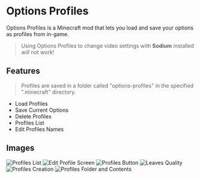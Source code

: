 # Options Profiles
Options Profiles is a Minecraft mod that lets you load and save your options as profiles from in-game.
> Using Options Profiles to change video settings with **Sodium** installed *will* not work!

## Features
> Profiles are saved in a folder called "options-profiles" in the specified ".minecraft" directory.
- Load Profiles
- Save Current Options
- Delete Profiles
- Profiles List
- Edit Profiles Names

## Images
![Profiles List](https://raw.githubusercontent.com/AxolotlMaid/options-profiles/fabric-1.19/images/profiles-list.png)
![Edit Profile Screen](https://raw.githubusercontent.com/AxolotlMaid/options-profiles/fabric-1.19/images/edit-profile.png)
![Profiles Button](https://raw.githubusercontent.com/AxolotlMaid/options-profiles/fabric-1.19/images/Profiles%20Menu%20Button.png)
![Leaves Quality](https://raw.githubusercontent.com/AxolotlMaid/options-profiles/fabric-1.19/images/Leaves%20Quality.gif)
![Profiles Creation](https://raw.githubusercontent.com/AxolotlMaid/options-profiles/fabric-1.19/images/Profiles%20Creation.gif)
![Profiles Folder and Contents](https://raw.githubusercontent.com/AxolotlMaid/options-profiles/fabric-1.19/images/Profiles%20Folder%20and%20Contents.png)
